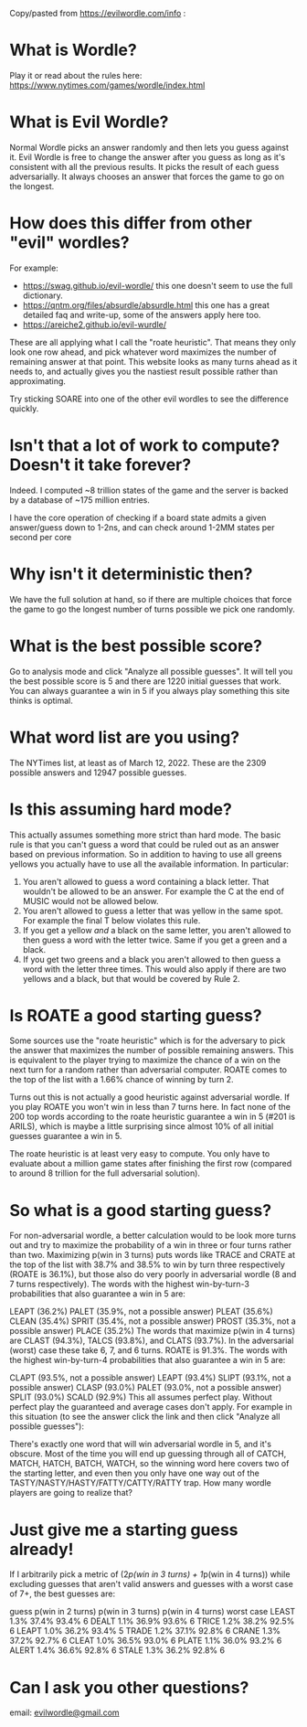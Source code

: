 Copy/pasted from https://evilwordle.com/info :

# What is Wordle?
Play it or read about the rules here: https://www.nytimes.com/games/wordle/index.html

# What is Evil Wordle?
Normal Wordle picks an answer randomly and then lets you guess against it. Evil Wordle is free to change the answer after you guess as long as it's consistent with all the previous results. It picks the result of each guess adversarially. It always chooses an answer that forces the game to go on the longest.

# How does this differ from other "evil" wordles?
For example:

- https://swag.github.io/evil-wordle/
this one doesn't seem to use the full dictionary.
- https://qntm.org/files/absurdle/absurdle.html
this one has a great detailed faq and write-up, some of the answers apply here too.
- https://areiche2.github.io/evil-wurdle/

These are all applying what I call the "roate heuristic". That means they only look one row ahead, and pick whatever word maximizes the number of remaining answer at that point. This website looks as many turns ahead as it needs to, and actually gives you the nastiest result possible rather than approximating.

Try sticking SOARE into one of the other evil wordles to see the difference quickly.

# Isn't that a lot of work to compute? Doesn't it take forever?
Indeed. I computed ~8 trillion states of the game and the server is backed by a database of ~175 million entries.

I have the core operation of checking if a board state admits a given answer/guess down to 1-2ns, and can check around 1-2MM states per second per core

# Why isn't it deterministic then?
We have the full solution at hand, so if there are multiple choices that force the game to go the longest number of turns possible we pick one randomly.

# What is the best possible score?
Go to analysis mode and click "Analyze all possible guesses". It will tell you the best possible score is 5 and there are 1220 initial guesses that work. You can always guarantee a win in 5 if you always play something this site thinks is optimal.

# What word list are you using?
The NYTimes list, at least as of March 12, 2022. These are the 2309 possible answers and 12947 possible guesses.

# Is this assuming hard mode?
This actually assumes something more strict than hard mode. The basic rule is that you can't guess a word that could be ruled out as an answer based on previous information. So in addition to having to use all greens yellows you actually have to use all the available information. In particular:

1. You aren't allowed to guess a word containing a black letter. That wouldn't be allowed to be an answer. For example the C at the end of MUSIC would not be allowed below.
2. You aren't allowed to guess a letter that was yellow in the same spot. For example the final T below violates this rule.
3. If you get a yellow *and* a black on the same letter, you aren't allowed to then guess a word with the letter twice. Same if you get a green and a black.
4. If you get two greens and a black you aren't allowed to then guess a word with the letter three times. This would also apply if there are two yellows and a black, but that would be covered by Rule 2.

# Is ROATE a good starting guess?
Some sources use the "roate heuristic" which is for the adversary to pick the answer that maximizes the number of possible remaining answers. This is equivalent to the player trying to maximize the chance of a win on the next turn for a random rather than adversarial computer. ROATE comes to the top of the list with a 1.66% chance of winning by turn 2.

Turns out this is not actually a good heuristic against adversarial wordle. If you play ROATE you won't win in less than 7 turns here. In fact none of the 200 top words according to the roate heuristic guarantee a win in 5 (#201 is ARILS), which is maybe a little surprising since almost 10% of all initial guesses guarantee a win in 5.

The roate heuristic is at least very easy to compute. You only have to evaluate about a million game states after finishing the first row (compared to around 8 trillion for the full adversarial solution).

# So what is a good starting guess?
For non-adversarial wordle, a better calculation would to be look more turns out and try to maximize the probability of a win in three or four turns rather than two. Maximizing p(win in 3 turns) puts words like TRACE and CRATE at the top of the list with 38.7% and 38.5% to win by turn three respectively (ROATE is 36.1%), but those also do very poorly in adversarial wordle (8 and 7 turns respectively). The words with the highest win-by-turn-3 probabilities that also guarantee a win in 5 are:

LEAPT (36.2%)
PALET (35.9%, not a possible answer)
PLEAT (35.6%)
CLEAN (35.4%)
SPRIT (35.4%, not a possible answer)
PROST (35.3%, not a possible answer)
PLACE (35.2%)
The words that maximize p(win in 4 turns) are CLAST (94.3%), TALCS (93.8%), and CLATS (93.7%). In the adversarial (worst) case these take 6, 7, and 6 turns. ROATE is 91.3%. The words with the highest win-by-turn-4 probabilities that also guarantee a win in 5 are:

CLAPT (93.5%, not a possible answer)
LEAPT (93.4%)
SLIPT (93.1%, not a possible answer)
CLASP (93.0%)
PALET (93.0%, not a possible answer)
SPLIT (93.0%)
SCALD (92.9%)
This all assumes perfect play. Without perfect play the guaranteed and average cases don't apply. For example in this situation (to see the answer click the link and then click "Analyze all possible guesses"):

There's exactly one word that will win adversarial wordle in 5, and it's obscure. Most of the time you will end up guessing through all of CATCH, MATCH, HATCH, BATCH, WATCH, so the winning word here covers two of the starting letter, and even then you only have one way out of the TASTY/NASTY/HASTY/FATTY/CATTY/RATTY trap. How many wordle players are going to realize that?

# Just give me a starting guess already!
If I arbitrarily pick a metric of (2*p(win in 3 turns) + 1*p(win in 4 turns)) while excluding guesses that aren't valid answers and guesses with a worst case of 7+, the best guesses are:

guess	p(win in 2 turns)	p(win in 3 turns)	p(win in 4 turns)	worst case
LEAST	1.3%	37.4%	93.4%	6
DEALT	1.1%	36.9%	93.6%	6
TRICE	1.2%	38.2%	92.5%	6
LEAPT	1.0%	36.2%	93.4%	5
TRADE	1.2%	37.1%	92.8%	6
CRANE	1.3%	37.2%	92.7%	6
CLEAT	1.0%	36.5%	93.0%	6
PLATE	1.1%	36.0%	93.2%	6
ALERT	1.4%	36.6%	92.8%	6
STALE	1.3%	36.2%	92.8%	6

# Can I ask you other questions?
email: evilwordle@gmail.com
